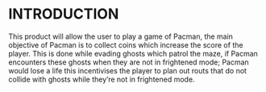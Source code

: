 # INTRODUCTION #
This product will allow the user to play a game of Pacman, the main objective of Pacman is
to collect coins which increase the score of the player. This is done while evading ghosts
which patrol the maze, if Pacman encounters these ghosts when they are not in frightened
mode; Pacman would lose a life this incentivises the player to plan out routs that do not
collide with ghosts while they’re not in frightened mode.